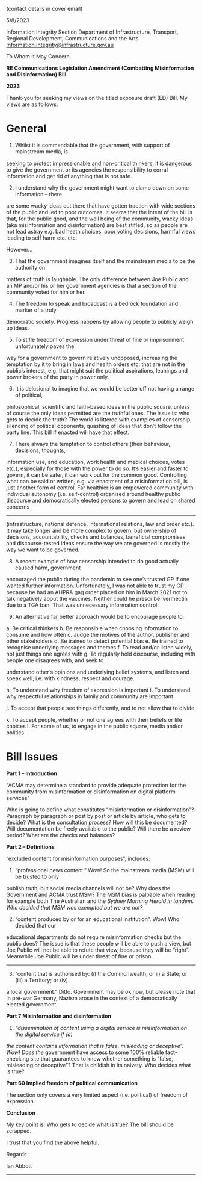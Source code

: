 (contact details in cover email)

5/8/2023

Information Integrity Section
Department of Infrastructure, Transport, Regional Development, Communications and the Arts
Information.Integrity@infrastructure.gov.au

To Whom It May Concern

**RE Communications Legislation Amendment (Combatting Misinformation and Disinformation) Bill**

**2023**

Thank-you for seeking my views on the titled exposure draft (ED) Bill. My views are as follows:

# General

1. Whilst it is commendable that the government, with support of mainstream media, is

seeking to protect impressionable and non-critical thinkers, it is dangerous to give the
government or its agencies the responsibility to corral information and get rid of anything
that is not safe.

2. I understand why the government might want to clamp down on some information – there

are some wacky ideas out there that have gotten traction with wide sections of the public
and led to poor outcomes. It seems that the intent of the bill is that, for the public good, and
the well being of the community, wacky ideas (aka misinformation and disinformation) are
best stifled, so as people are not lead astray e.g. bad heath choices, poor voting decisions,
harmful views leading to self harm etc. etc.

However…

3. That the government imagines itself and the mainstream media to be the authority on

matters of truth is laughable. The only difference between Joe Public and an MP and/or his
or her government agencies is that a section of the community voted for him or her.

4. The freedom to speak and broadcast is a bedrock foundation and marker of a truly

democratic society. Progress happens by allowing people to publicly weigh up ideas.

5. To stifle freedom of expression under threat of fine or imprisonment unfortunately paves the

way for a government to govern relatively unopposed, increasing the temptation by it to
bring in laws and health orders etc. that are not in the public’s interest, e.g. that might suit
the political aspirations, leanings and power brokers of the party in power only.

6. It is delusional to imagine that we would be better off not having a range of political,

philosophical, scientific and faith-based ideas in the public square, unless of course the only
ideas permitted are the truthful ones. The issue is: who gets to decide the truth? The world is
littered with examples of censorship, silencing of political opponents, quashing of ideas that
don’t follow the party line. This bill if enacted will have that effect.

7. There always the temptation to control others (their behaviour, decisions, thoughts,

information use, and education, work health and medical choices, votes etc.), especially for
those with the power to do so. It’s easier and faster to govern, it can be safer, it can work out
for the common good. Controlling what can be said or written, e.g. via enactment of a
misinformation bill, is just another form of control. Far healthier is an empowered
community with individual autonomy (i.e. self-control) organised around healthy public
discourse and democratically elected persons to govern and lead on shared concerns


-----

(infrastructure, national defence, international relations, law and order etc.). It may take
longer and be more complex to govern, but ownership of decisions, accountability, checks
and balances, beneficial compromises and discourse-tested ideas ensure the way we are
governed is mostly the way we want to be governed.

8. A recent example of how censorship intended to do good actually caused harm, government

encouraged the public during the pandemic to see one’s trusted GP if one wanted further
information. Unfortunately, I was not able to trust my GP because he had an AHPRA gag
order placed on him in March 2021 not to talk negatively about the vaccines. Neither could
he prescribe ivermectin due to a TGA ban. That was unnecessary information control.

9. An alternative far better approach would be to encourage people to:

a. Be critical thinkers
b. Be responsible when choosing information to consume and how often
c. Judge the motives of the author, publisher and other stakeholders
d. Be trained to detect potential bias
e. Be trained to recognise underlying messages and themes
f. To read and/or listen widely, not just things one agrees with
g. To regularly hold discourse, including with people one disagrees with, and seek to

understand other’s opinions and underlying belief systems, and listen and speak
well, i.e. with kindness, respect and courage.

h. To understand why freedom of expression is important
i. To understand why respectful relationships in family and community are important

j. To accept that people see things differently, and to not allow that to divide

k. To accept people, whether or not one agrees with their beliefs or life choices
l. For some of us, to engage in the public square, media and/or politics.

# Bill Issues

**Part 1 – Introduction**

“ACMA may determine a standard to provide adequate protection for the community from
misinformation or disinformation on digital platform services”

Who is going to define what constitutes “misinformation or disinformation”? Paragraph by paragraph
or post by post or article by article, who gets to decide? What is the consultation process? How will
this be documented? Will documentation be freely available to the public? Will there be a review
period? What are the checks and balances?

**Part 2 – Definitions**

“excluded content for misinformation purposes”, includes:

1. “professional news content.” Wow! So the mainstream media (MSM) will be trusted to only

publish truth, but social media channels will not be? Why does the Government and ACMA
trust MSM? The MSM bias is palpable when reading for example both The Australian and the
_Sydney Morning Herald in tandem. Who decided that MSM was exempted but we are not?_

2. “content produced by or for an educational institution”. Wow! Who decided that our

educational departments do not require misinformation checks but the public does? The
issue is that these people will be able to push a view, but Joe Public will not be able to refute
that view, because they will be “right”. Meanwhile Joe Public will be under threat of fine or
prison.


-----

3. “content that is authorised by: (i) the Commonwealth; or ii) a State; or (iii) a Territory; or (iv)

a local government.” Ditto. Government may be ok now, but please note that in pre-war
Germany, Nazism arose in the context of a democratically elected government.

**Part 7 Misinformation and disinformation**

1. _“dissemination of content using a digital service is misinformation on the digital service if (a)_

_the content contains information that is false, misleading or deceptive”. Wow! Does the_
government have access to some 100% reliable fact-checking site that guarantees to know
whether something is “false, misleading or deceptive”? That is childish in its naivety. Who
decides what is true?

**Part 60 Implied freedom of political communication**

The section only covers a very limited aspect (i.e. political) of freedom of expression.

**Conclusion**

My key point is: Who gets to decide what is true? The bill should be scrapped.

I trust that you find the above helpful.

Regards

Ian Abbott


-----

